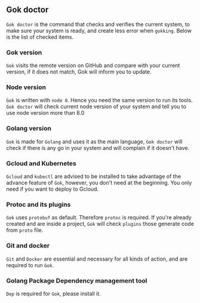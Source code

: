 ## Gok doctor

`Gok doctor` is the command that checks and verifies the current system, to make sure your system is ready, and create less error when `gokking`. Below is the list of checked items.

### Gok version

`Gok` visits the remote version on GitHub and compare with your current version, if it does not match, Gok will inform you to update.

### Node version

`Gok` is written with `node 8`. Hence you need the same version to run its tools. `Gok doctor` will check current node version of your system and tell you to use node version more than 8.0

### Golang version

`Gok` is made for `Golang` and uses it as the main language, `Gok doctor` will check if there is any go in your system and will complain if it doesn't have.

### Gcloud and Kubernetes

`Gcloud` and `kubectl` are advised to be installed to take advantage of the advance feature of `Gok`, however, you don't need at the beginning. You only need if you want to deploy to Gcloud.

### Protoc and its plugins

`Gok` uses `protobuf` as default. Therefore `protoc` is required. If you're already created and are inside a project, `Gok` will check `plugins` those generate code from `proto` file.

### Git and docker

`Git` and `Docker` are essential and necessary for all kinds of action, and are required to run `Gok`.

### Golang Package Dependency management tool

`Dep` is required for `Gok`, please install it.
